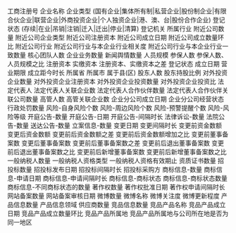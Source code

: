 工商注册号
企业名称
企业类型 (国有企业|集体所有制|私营企业|股份制企业|有限合伙企业|联营企业|外商投资企业|个人独资企业|港、澳、台|股份合作企业)
登记状态 (存续|在业|吊销|注销|迁入|迁出|停业|清算)
登记机关
所属行业
附近公司数量
附近公司企业类型
附近公司注册资本
附近公司成立日期
附近公司成立数量环比
附近公司行业
附近公司行业与本企业行业相关度
附近公司行业与本企业行业一致数量
核心团队人数
企业业务数量
新闻舆情数量
人员规模
参保人数
参保人数、人员规模之比 
注册资本
实缴资本
注册资本、实缴资本之差
登记状态
成立日期
营业期限
成立距今时长
所属省
所属市
属于县(区)
股东人数
股东持股比例
对外投资企业数量
对外投资企业注册资本
对外投资企业投资数量
对外投资企业投资比
法定代表人
法定代表人关联企业数
法定代表人合作伙伴数量
法定代表人合作伙伴关联公司数量
高管人数
高管关联企业数
企业分公司成立日期
企业分公司经营状态
行政处罚数量
风险-自身风险个数
风险-周边风险个数
风险-预警提醒个数
风险-风险等级
开庭公告-数量
开庭公告-日期
开庭公告-间隔时长
法律诉讼-数量
法院公告-数量
送达公告-数量
立案信息-数量
变更日期
变更间隔时长
变更前资金数额
变更后资金数额
变更前后资金数额之差
变更前后资金数额增加之比
变更前董事备案数
变更后董事备案数
变更前后董事备案数之差
变更前后退出董事备案数
变更前后退出董事备案数之比
变更前后新增董事备案数
变更前后新增董事备案数之比
一般纳税人数量
一般纳税人资格类型
一般纳税人资格有效期止
资质证书数量
招投标数量
招投标发布日期
招投标间隔时长
招投标采购方
商标信息-数量
商标信息-申请日期
商标信息-申请间隔时长
商标信息-商标状态
商标信息-商标状态数量
商标信息-不同商标状态的数量
著作权数量
著作权批准日期
著作权申请间隔时长
网站备案数量
网站备案审核日期
微博数量
微博名称
微博关注度
微博更新程度
产品信息数量
产品信息领域
供应商数量
竞品信息数量
竞品产品名称
竞品产品成立日期
竞品产品成立数量环比
竞品产品所属地
竞品产品所属地与公司所在地是否为同一地区